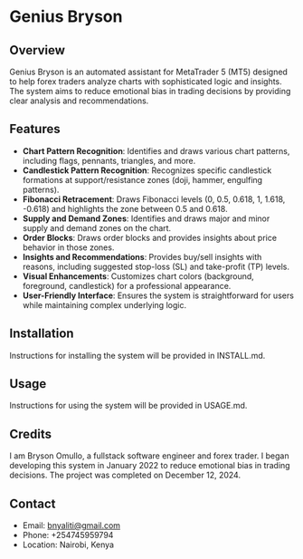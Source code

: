 # Genius Bryson

## Overview
Genius Bryson is an automated assistant for MetaTrader 5 (MT5) designed to help forex traders analyze charts with sophisticated logic and insights. The system aims to reduce emotional bias in trading decisions by providing clear analysis and recommendations.

## Features
- **Chart Pattern Recognition**: Identifies and draws various chart patterns, including flags, pennants, triangles, and more.
- **Candlestick Pattern Recognition**: Recognizes specific candlestick formations at support/resistance zones (doji, hammer, engulfing patterns).
- **Fibonacci Retracement**: Draws Fibonacci levels (0, 0.5, 0.618, 1, 1.618, -0.618) and highlights the zone between 0.5 and 0.618.
- **Supply and Demand Zones**: Identifies and draws major and minor supply and demand zones on the chart.
- **Order Blocks**: Draws order blocks and provides insights about price behavior in those zones.
- **Insights and Recommendations**: Provides buy/sell insights with reasons, including suggested stop-loss (SL) and take-profit (TP) levels.
- **Visual Enhancements**: Customizes chart colors (background, foreground, candlestick) for a professional appearance.
- **User-Friendly Interface**: Ensures the system is straightforward for users while maintaining complex underlying logic.

## Installation
Instructions for installing the system will be provided in INSTALL.md.

## Usage
Instructions for using the system will be provided in USAGE.md.

## Credits
I am Bryson Omullo, a fullstack software engineer and forex trader. I began developing this system in January 2022 to reduce emotional bias in trading decisions. The project was completed on December 12, 2024.

## Contact
- Email: bnyaliti@gmail.com
- Phone: +254745959794
- Location: Nairobi, Kenya
